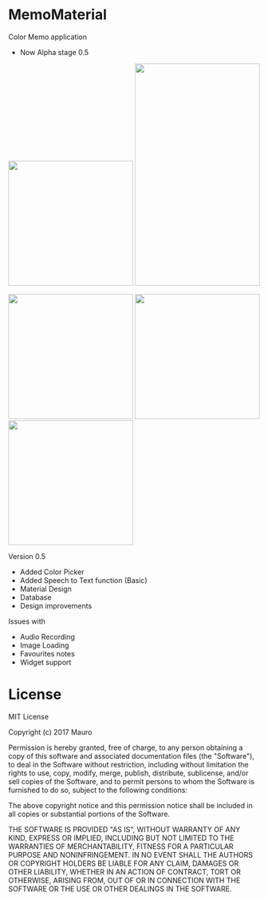 # MemoMaterial
Color Memo application 
- Now Alpha stage 0.5
<p align="center">
  <img src="https://cloud.githubusercontent.com/assets/15950481/25354952/42302490-2935-11e7-8e49-a39be8fa1607.gif" width="250"/>
  <img src="https://cloud.githubusercontent.com/assets/15950481/25355399/ca027386-2936-11e7-93d3-1ed395e946bd.gif" width="250" height="445"/>
<p/>
<p>
  <img src="https://cloud.githubusercontent.com/assets/15950481/25306263/ea746ac4-2789-11e7-9aab-e8040626be3d.png" width="250"/>
  <img src="https://cloud.githubusercontent.com/assets/15950481/25306262/ea5a96a8-2789-11e7-9c66-94483276d971.png" width="250"/>
  <img src="https://cloud.githubusercontent.com/assets/15950481/25306264/ea8df124-2789-11e7-9c7b-76b46add6887.png" width="250"/>
</p>

 Version 0.5
- Added Color Picker
- Added Speech to Text function (Basic)
- Material Design
- Database
- Design improvements

Issues with
- Audio Recording
- Image Loading
- Favourites notes
- Widget support

# License

MIT License

Copyright (c) 2017 Mauro

Permission is hereby granted, free of charge, to any person obtaining a copy
of this software and associated documentation files (the "Software"), to deal
in the Software without restriction, including without limitation the rights
to use, copy, modify, merge, publish, distribute, sublicense, and/or sell
copies of the Software, and to permit persons to whom the Software is
furnished to do so, subject to the following conditions:

The above copyright notice and this permission notice shall be included in all
copies or substantial portions of the Software.

THE SOFTWARE IS PROVIDED "AS IS", WITHOUT WARRANTY OF ANY KIND, EXPRESS OR
IMPLIED, INCLUDING BUT NOT LIMITED TO THE WARRANTIES OF MERCHANTABILITY,
FITNESS FOR A PARTICULAR PURPOSE AND NONINFRINGEMENT. IN NO EVENT SHALL THE
AUTHORS OR COPYRIGHT HOLDERS BE LIABLE FOR ANY CLAIM, DAMAGES OR OTHER
LIABILITY, WHETHER IN AN ACTION OF CONTRACT, TORT OR OTHERWISE, ARISING FROM,
OUT OF OR IN CONNECTION WITH THE SOFTWARE OR THE USE OR OTHER DEALINGS IN THE
SOFTWARE.
